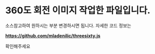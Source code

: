 # 360도 회전 이미지 작업한 파일입니다.

소스참고하여 원하시는 부분 변경하시면 됩니다.
자세한 코드 정보는  


**https://github.com/mladenilic/threesixty.js**

확인해주세요
